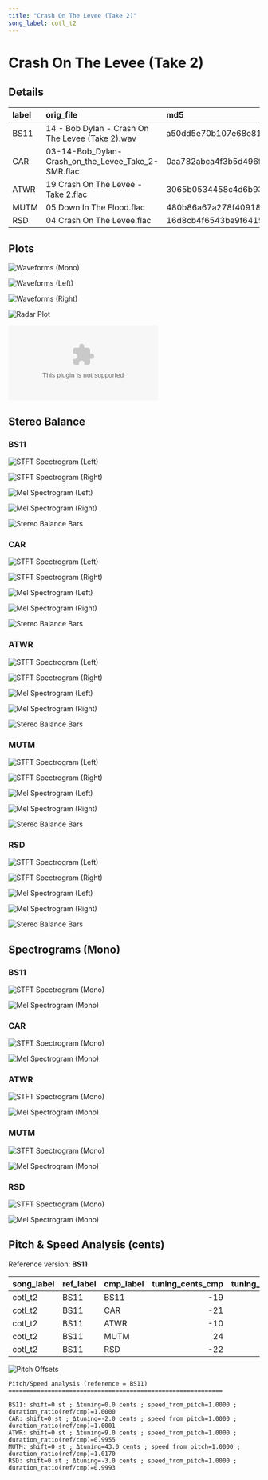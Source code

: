 ```yaml
---
title: "Crash On The Levee (Take 2)"
song_label: cotl_t2
---
```


# Crash On The Levee (Take 2)

## Details

| label   | orig_file                                          | md5                              |   disc |   track |   duration_sec | duration_fmt   |   loudness |   loudness_left |   loudness_right |   loudness_balance |       rms |   rms_left |   rms_right |   rms_balance |    lr_corr |   spectral_centroid |
|:--------|:---------------------------------------------------|:---------------------------------|-------:|--------:|---------------:|:---------------|-----------:|----------------:|-----------------:|-------------------:|----------:|-----------:|------------:|--------------:|-----------:|--------------------:|
| BS11    | 14 - Bob Dylan - Crash On The Levee (Take 2).wav   | a50dd5e70b107e68e814de660d42d9d2 |      3 |      14 |        125.72  | 02:05:719      |   -16.1166 |        -15.8608 |         -15.7971 |         -0.0637696 | 0.141118  |  0.155056  |   0.132603  |     0.0224536 | 0.880859   |             2024.18 |
| CAR     | 03-14-Bob_Dylan-Crash_on_the_Levee_Take_2-SMR.flac | 0aa782abca4f3b5d496fb251fb849a29 |      3 |      14 |        125.711 | 02:05:711      |   -16.1264 |        -15.864  |         -15.8037 |         -0.060327  | 0.141124  |  0.155065  |   0.132607  |     0.0224581 | 0.880859   |             1879.57 |
| ATWR    | 19 Crash On The Levee - Take 2.flac                | 3065b0534458c4d6b93190baf7d112ff |      3 |      19 |        126.293 | 02:06:293      |   -18.2665 |        -17.4359 |         -18.5625 |          1.12663   | 0.110879  |  0.128789  |   0.0974758 |     0.0313134 | 0.870657   |             1731.21 |
| MUTM    | 05 Down In The Flood.flac                          | 480b86a67a278f4091862f51295faada |      1 |       5 |        123.613 | 02:03:613      |   -19.2916 |        -15.8851 |         -16.1876 |          0.302521  | 0.103096  |  0.114902  |   0.154511  |    -0.0396091 | 0.00488298 |             1658.96 |
| RSD     | 04 Crash On The Levee.flac                         | 16d8cb4f6543be9f6415bb4cdcd72a7a |      1 |       1 |        125.813 | 02:05:813      |   -21.6265 |        -21.6265 |         -21.6265 |          0         | 0.0749398 |  0.0749398 |   0.0749398 |     0         | 1          |             1829.89 |

## Plots
![Waveforms (Mono)](cotl_t2-waveforms_Mono.png)

![Waveforms (Left)](cotl_t2-waveforms_L.png)

![Waveforms (Right)](cotl_t2-waveforms_R.png)

![Radar Plot](cotl_t2-radar_plot.png)

![MFCC Similarity](cotl_t2-similarity_matrix.csv)

## Stereo Balance

### BS11

![STFT Spectrogram (Left)](cotl_t2-BS11_spectrogram_L.png)

![STFT Spectrogram (Right)](cotl_t2-BS11_spectrogram_R.png)

![Mel Spectrogram (Left)](cotl_t2-BS11_melspec_L.png)

![Mel Spectrogram (Right)](cotl_t2-BS11_melspec_R.png)

![Stereo Balance Bars](cotl_t2-BS11_balance.png)

### CAR

![STFT Spectrogram (Left)](cotl_t2-CAR_spectrogram_L.png)

![STFT Spectrogram (Right)](cotl_t2-CAR_spectrogram_R.png)

![Mel Spectrogram (Left)](cotl_t2-CAR_melspec_L.png)

![Mel Spectrogram (Right)](cotl_t2-CAR_melspec_R.png)

![Stereo Balance Bars](cotl_t2-CAR_balance.png)

### ATWR

![STFT Spectrogram (Left)](cotl_t2-ATWR_spectrogram_L.png)

![STFT Spectrogram (Right)](cotl_t2-ATWR_spectrogram_R.png)

![Mel Spectrogram (Left)](cotl_t2-ATWR_melspec_L.png)

![Mel Spectrogram (Right)](cotl_t2-ATWR_melspec_R.png)

![Stereo Balance Bars](cotl_t2-ATWR_balance.png)

### MUTM

![STFT Spectrogram (Left)](cotl_t2-MUTM_spectrogram_L.png)

![STFT Spectrogram (Right)](cotl_t2-MUTM_spectrogram_R.png)

![Mel Spectrogram (Left)](cotl_t2-MUTM_melspec_L.png)

![Mel Spectrogram (Right)](cotl_t2-MUTM_melspec_R.png)

![Stereo Balance Bars](cotl_t2-MUTM_balance.png)

### RSD

![STFT Spectrogram (Left)](cotl_t2-RSD_spectrogram_L.png)

![STFT Spectrogram (Right)](cotl_t2-RSD_spectrogram_R.png)

![Mel Spectrogram (Left)](cotl_t2-RSD_melspec_L.png)

![Mel Spectrogram (Right)](cotl_t2-RSD_melspec_R.png)

![Stereo Balance Bars](cotl_t2-RSD_balance.png)

## Spectrograms (Mono)

### BS11

![STFT Spectrogram (Mono)](cotl_t2-BS11_spectrogram_Mono.png)

![Mel Spectrogram (Mono)](cotl_t2-BS11_melspec_Mono.png)

### CAR

![STFT Spectrogram (Mono)](cotl_t2-CAR_spectrogram_Mono.png)

![Mel Spectrogram (Mono)](cotl_t2-CAR_melspec_Mono.png)

### ATWR

![STFT Spectrogram (Mono)](cotl_t2-ATWR_spectrogram_Mono.png)

![Mel Spectrogram (Mono)](cotl_t2-ATWR_melspec_Mono.png)

### MUTM

![STFT Spectrogram (Mono)](cotl_t2-MUTM_spectrogram_Mono.png)

![Mel Spectrogram (Mono)](cotl_t2-MUTM_melspec_Mono.png)

### RSD

![STFT Spectrogram (Mono)](cotl_t2-RSD_spectrogram_Mono.png)

![Mel Spectrogram (Mono)](cotl_t2-RSD_melspec_Mono.png)

## Pitch & Speed Analysis (cents)

Reference version: **BS11**

| song_label   | ref_label   | cmp_label   |   tuning_cents_cmp |   tuning_cents_ref |   delta_tuning_cents |   semitone_shift_vs_ref |   chroma_similarity |   speed_factor_from_pitch |   duration_ratio_ref_over_cmp |
|:-------------|:------------|:------------|-------------------:|-------------------:|---------------------:|------------------------:|--------------------:|--------------------------:|------------------------------:|
| cotl_t2      | BS11        | BS11        |                -19 |                -19 |                    0 |                       0 |            1        |                         1 |                      1        |
| cotl_t2      | BS11        | CAR         |                -21 |                -19 |                   -2 |                       0 |            0.992783 |                         1 |                      1.00007  |
| cotl_t2      | BS11        | ATWR        |                -10 |                -19 |                    9 |                       0 |            0.999128 |                         1 |                      0.99546  |
| cotl_t2      | BS11        | MUTM        |                 24 |                -19 |                   43 |                       0 |            0.992207 |                         1 |                      1.01704  |
| cotl_t2      | BS11        | RSD         |                -22 |                -19 |                   -3 |                       0 |            0.992252 |                         1 |                      0.999261 |

![Pitch Offsets](cotl_t2-pitch_offsets.png)

```
Pitch/Speed analysis (reference = BS11)
============================================================

BS11: shift=0 st ; Δtuning=0.0 cents ; speed_from_pitch=1.0000 ; duration_ratio(ref/cmp)=1.0000
CAR: shift=0 st ; Δtuning=-2.0 cents ; speed_from_pitch=1.0000 ; duration_ratio(ref/cmp)=1.0001
ATWR: shift=0 st ; Δtuning=9.0 cents ; speed_from_pitch=1.0000 ; duration_ratio(ref/cmp)=0.9955
MUTM: shift=0 st ; Δtuning=43.0 cents ; speed_from_pitch=1.0000 ; duration_ratio(ref/cmp)=1.0170
RSD: shift=0 st ; Δtuning=-3.0 cents ; speed_from_pitch=1.0000 ; duration_ratio(ref/cmp)=0.9993
```

